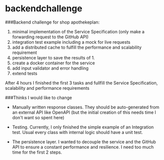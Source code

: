 # backendchallenge
###Backend challenge for shop apothekeplan:
1. minimal implementation of the Service Specification (only make a forwarding request to the GitHub API)
2. integration test example including a mock for live requests
3. add a distributed cache to fulfill the performance and scalability requirement
4. persistence layer to save the results of 1.
5. create a docker container for the service
6. add input validator and error handling
7. extend tests

After 4 hours I finished the first 3 tasks and fullfill the Service Specification, scalability and performance
 requirements
 

###Thinks I would like to change 
* Manually written response classes. They should be auto-generated from an external API like OpenAPI (but the initial
 creation of this needs time I don't want so spent here)
* Testing. Currently, I only finished the simple example of an Integration test. Usual every class with internal logic
 should have a unit test.

* The persistence layer.
I wanted to decouple the service and the GitHub API to ensure a constant performance and resilience.
I need too much time for the first 2 steps.